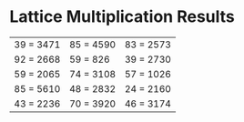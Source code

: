# Lattice Multiplication Results

|   |   |   |
|---|---|---|
| 39 = 3471 | 85 = 4590 | 83 = 2573 |
| 92 = 2668 | 59 = 826 | 39 = 2730 |
| 59 = 2065 | 74 = 3108 | 57 = 1026 |
| 85 = 5610 | 48 = 2832 | 24 = 2160 |
| 43 = 2236 | 70 = 3920 | 46 = 3174 |
